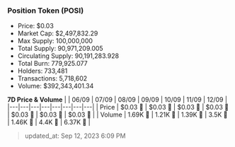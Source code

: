 
  ### Position Token (POSI)
  - Price: $0.03
  - Market Cap: $2,497,832.29
  - Max Supply: 100,000,000
  - Total Supply: 90,971,209.005
  - Circulating Supply: 90,191,283.928
  - Total Burn: 779,925.077
  - Holders: 733,481
  - Transactions: 5,718,602
  - Volume: $392,343,401.34

  **7D Price & Volume**
  | | 06&#x2F;09 | 07&#x2F;09 | 08&#x2F;09 | 09&#x2F;09 | 10&#x2F;09 | 11&#x2F;09 | 12&#x2F;09 |
  |---|---|---|---|---|---|---|---|
  | Price | $0.03 🔻 | $0.03 🚀 | $0.03 🚀 | $0.03 🚀 | $0.03 🔻 | $0.03 🚀 | $0.03 🚀 |
  | Volume | 1.69K 🔻 | 1.21K 🔻 | 1.39K 🚀 | 3.5K 🚀 | 1.46K 🔻 | 4.4K 🚀 | 6.37K 🚀 |

  > updated_at: Sep 12, 2023 6:09 PM
